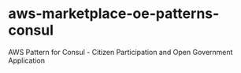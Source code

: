 # aws-marketplace-oe-patterns-consul
AWS Pattern for Consul - Citizen Participation and Open Government Application
